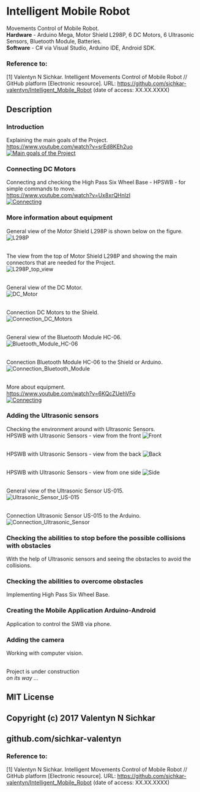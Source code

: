 # Intelligent Mobile Robot
Movements Control of Mobile Robot.
<br/><b>Hardware</b> - Arduino Mega, Motor Shield L298P, 6 DC Motors, 6 Ultrasonic Sensors, Bluetooth Module, Batteries.
<br/><b>Software</b> - C# via Visual Studio, Arduino IDE, Android SDK.

### Reference to:
[1] Valentyn N Sichkar. Intelligent Movements Control of Mobile Robot // GitHub platform [Electronic resource]. URL: https://github.com/sichkar-valentyn/Intelligent_Mobile_Robot (date of access: XX.XX.XXXX)

## Description
### Introduction
Explaining the main goals of the Project.
<br/>https://www.youtube.com/watch?v=srEd8KEh2uo
<br>[![Main goals of the Project](https://img.youtube.com/vi/srEd8KEh2uo/0.jpg)](https://www.youtube.com/watch?v=srEd8KEh2uo)

### Connecting DC Motors
Connecting and checking the High Pass Six Wheel Base - HPSWB - for simple commands to move.
<br/>https://www.youtube.com/watch?v=Ux8xrQHnlzI
<br>[![Connecting](https://img.youtube.com/vi/Ux8xrQHnlzI/0.jpg)](https://www.youtube.com/watch?v=Ux8xrQHnlzI)

### More information about equipment
General view of the Motor Shield L298P is shown below on the figure.
![L298P](images/L298P.jpg)

<br/>The view from the top of Motor Shield L298P and showing the main connectors that are needed for the Project.
<br/>![L298P_top_view](images/L298P_top_view.png)

<br/>General view of the DC Motor.
<br/>![DC_Motor](images/DC_Motors.png)

<br/>Connection DC Motors to the Shield.
<br/>![Connection_DC_Motors](images/DC_Motors_7.png)

<br/>General view of the Bluetooth Module HC-06.
<br/>![Bluetooth_Module_HC-06](images/Bluetooth_Module_HC-06.jpg)

<br/>Connection Bluetooth Module HC-06 to the Shield or Arduino.
<br/>![Connection_Bluetooth_Module](images/HC-06_Connectors.jpg)

<br/>More about equipment.
<br/>https://www.youtube.com/watch?v=6KQcZUehVFo
<br>[![Connecting](https://img.youtube.com/vi/6KQcZUehVFo/0.jpg)](https://www.youtube.com/watch?v=6KQcZUehVFo)


### Adding the Ultrasonic sensors
Checking the environment around with Ultrasonic Sensors.
<br/>HPSWB with Ultrasonic Sensors - view from the front
![Front](images/SWB_with_Ultrasonic_Sensors_Front.jpg)

<br/>HPSWB with Ultrasonic Sensors - view from the back
![Back](images/SWB_with_Ultrasonic_Sensors_Back.jpg)

<br/>HPSWB with Ultrasonic Sensors - view from one side
![Side](images/SWB_with_Ultrasonic_Sensors_Side.jpg)

<br/>General view of the Ultrasonic Sensor US-015.
<br/>![Ultrasonic_Sensor_US-015](images/Ultrasonic_Sensor_US-015.jpg)

<br/>Connection Ultrasonic Sensor US-015 to the Arduino.
<br/>![Connection_Ultrasonic_Sensor](images/Connection_Ultrasonic_Sensor.jpg)

### Checking the abilities to stop before the possible collisions with obstacles
With the help of Ultrasonic sensors and seeing the obstacles to avoid the collisions.

### Checking the abilities to overcome obstacles
Implementing High Pass Six Wheel Base.

### Creating the Mobile Application Arduino-Android
Application to control the SWB via phone.

### Adding the camera
Working with computer vision.

<br/>Project is under construction
<br/>_on its way ..._

## MIT License
## Copyright (c) 2017 Valentyn N Sichkar
## github.com/sichkar-valentyn
### Reference to:
[1] Valentyn N Sichkar. Intelligent Movements Control of Mobile Robot // GitHub platform [Electronic resource]. URL: https://github.com/sichkar-valentyn/Intelligent_Mobile_Robot (date of access: XX.XX.XXXX)
